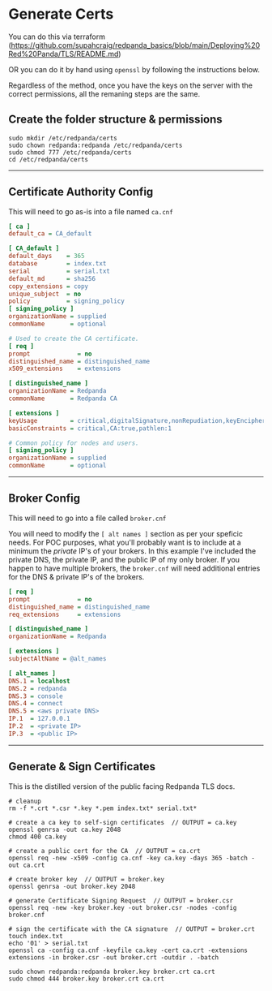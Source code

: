 
# Generate Certs

You can do this via terraform (https://github.com/supahcraig/redpanda_basics/blob/main/Deploying%20Red%20Panda/TLS/README.md)

OR you can do it by hand using `openssl` by following the instructions below. 

Regardless of the method, once you have the keys on the server with the correct permissions, all the remaning steps are the same.


## Create the folder structure & permissions

```console
sudo mkdir /etc/redpanda/certs
sudo chown redpanda:redpanda /etc/redpanda/certs
sudo chmod 777 /etc/redpanda/certs
cd /etc/redpanda/certs
```

---

## Certificate Authority Config

This will need to go as-is into a file named `ca.cnf`

```ini
[ ca ]
default_ca = CA_default

[ CA_default ]
default_days    = 365
database        = index.txt
serial          = serial.txt
default_md      = sha256
copy_extensions = copy
unique_subject  = no
policy          = signing_policy
[ signing_policy ]
organizationName = supplied
commonName       = optional

# Used to create the CA certificate.
[ req ]
prompt             = no
distinguished_name = distinguished_name
x509_extensions    = extensions

[ distinguished_name ]
organizationName = Redpanda
commonName       = Redpanda CA

[ extensions ]
keyUsage         = critical,digitalSignature,nonRepudiation,keyEncipherment,keyCertSign
basicConstraints = critical,CA:true,pathlen:1

# Common policy for nodes and users.
[ signing_policy ]
organizationName = supplied
commonName       = optional
```


---

## Broker Config

This will need to go into a file called `broker.cnf`

You will need to modify the `[ alt names ]` section as per your speficic needs.   For POC purposes, what you'll probably want is to include at a minimum the _private_ IP's of your brokers.   In this example I've included the private DNS, the private IP, and the public IP of my only broker.   If you happen to have multiple brokers, the `broker.cnf` will need additional entries for the DNS & private IP's of the brokers.


```ini
[ req ]
prompt             = no
distinguished_name = distinguished_name
req_extensions     = extensions

[ distinguished_name ]
organizationName = Redpanda

[ extensions ]
subjectAltName = @alt_names

[ alt_names ]
DNS.1 = localhost
DNS.2 = redpanda
DNS.3 = console
DNS.4 = connect
DNS.5 = <aws private DNS>
IP.1  = 127.0.0.1
IP.2  = <private IP>
IP.3  = <public IP>
```

---

## Generate & Sign Certificates

This is the distilled version of the public facing Redpanda TLS docs.


```console
# cleanup
rm -f *.crt *.csr *.key *.pem index.txt* serial.txt*

# create a ca key to self-sign certificates  // OUTPUT = ca.key
openssl genrsa -out ca.key 2048
chmod 400 ca.key

# create a public cert for the CA  // OUTPUT = ca.crt
openssl req -new -x509 -config ca.cnf -key ca.key -days 365 -batch -out ca.crt

# create broker key  // OUTPUT = broker.key
openssl genrsa -out broker.key 2048

# generate Certificate Signing Request  // OUTPUT = broker.csr
openssl req -new -key broker.key -out broker.csr -nodes -config broker.cnf

# sign the certificate with the CA signature  // OUTPUT = broker.crt
touch index.txt
echo '01' > serial.txt
openssl ca -config ca.cnf -keyfile ca.key -cert ca.crt -extensions extensions -in broker.csr -out broker.crt -outdir . -batch

sudo chown redpanda:redpanda broker.key broker.crt ca.crt
sudo chmod 444 broker.key broker.crt ca.crt
```
